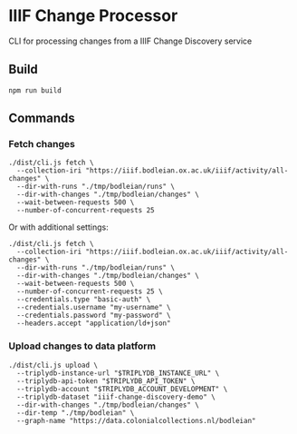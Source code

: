 # IIIF Change Processor

CLI for processing changes from a IIIF Change Discovery service

## Build

    npm run build

## Commands

### Fetch changes

    ./dist/cli.js fetch \
      --collection-iri "https://iiif.bodleian.ox.ac.uk/iiif/activity/all-changes" \
      --dir-with-runs "./tmp/bodleian/runs" \
      --dir-with-changes "./tmp/bodleian/changes" \
      --wait-between-requests 500 \
      --number-of-concurrent-requests 25

Or with additional settings:

    ./dist/cli.js fetch \
      --collection-iri "https://iiif.bodleian.ox.ac.uk/iiif/activity/all-changes" \
      --dir-with-runs "./tmp/bodleian/runs" \
      --dir-with-changes "./tmp/bodleian/changes" \
      --wait-between-requests 500 \
      --number-of-concurrent-requests 25 \
      --credentials.type "basic-auth" \
      --credentials.username "my-username" \
      --credentials.password "my-password" \
      --headers.accept "application/ld+json"

### Upload changes to data platform

    ./dist/cli.js upload \
      --triplydb-instance-url "$TRIPLYDB_INSTANCE_URL" \
      --triplydb-api-token "$TRIPLYDB_API_TOKEN" \
      --triplydb-account "$TRIPLYDB_ACCOUNT_DEVELOPMENT" \
      --triplydb-dataset "iiif-change-discovery-demo" \
      --dir-with-changes "./tmp/bodleian/changes" \
      --dir-temp "./tmp/bodleian" \
      --graph-name "https://data.colonialcollections.nl/bodleian"
